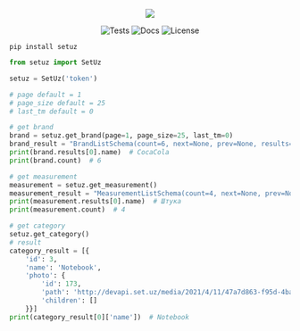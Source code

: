 <p align="center">
  <img src="https://user-images.githubusercontent.com/44405438/115976379-f20bea80-a586-11eb-9a2b-7100e124e79e.png" />
</p>

<p align="center">
<img alt="Tests" src="https://github.com/awtkns/fastapi-crudrouter/workflows/Python%20application/badge.svg" />
<img alt="Docs" src="https://github.com/awtkns/fastapi-crudrouter/workflows/docs/badge.svg" />
  <img alt="License" src="https://img.shields.io/github/license/awtkns/fastapi-crudrouter?color=%2334D058" />
</p>

```shell
pip install setuz
```

```python
from setuz import SetUz

setuz = SetUz('token')

# page default = 1
# page_size default = 25
# last_tm default = 0

# get brand
brand = setuz.get_brand(page=1, page_size=25, last_tm=0)
brand_result = "BrandListSchema(count=6, next=None, prev=None, results=[BrandSchema(id=122, name='CocaCola', tm=1)])"
print(brand.results[0].name)  # CocaCola
print(brand.count)  # 6

# get measurement
measurement = setuz.get_measurement()
measurement_result = "MeasurementListSchema(count=4, next=None, prev=None, results=[MeasurementSchema(id=4, name='Штука', short_name='шт', tm=1)])"
print(measurement.results[0].name)  # Штука
print(measurement.count)  # 4

# get category
setuz.get_category()
# result 
category_result = [{
    'id': 3,
    'name': 'Notebook',
    'photo': {
        'id': 173,
        'path': 'http://devapi.set.uz/media/2021/4/11/47a7d863-f95d-4ba9-9ad0-c13ac7507685.jpg',
        'children': []
    }}]
print(category_result[0]['name'])  # Notebook
```